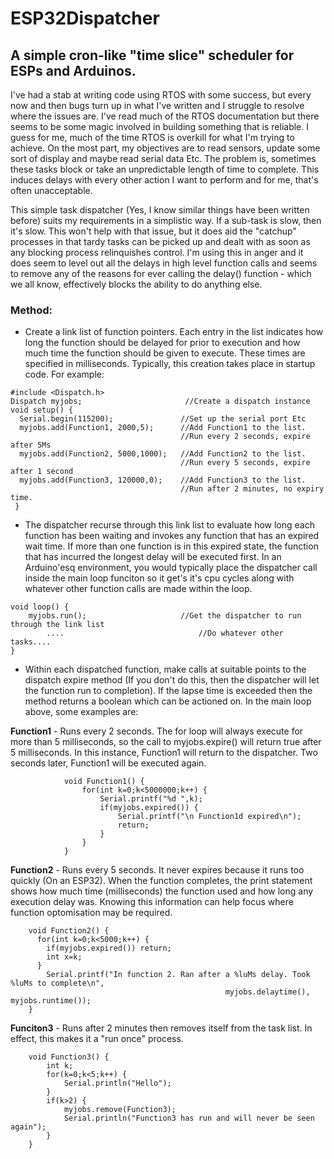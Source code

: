 # ESP32Dispatcher
## A simple cron-like "time slice" scheduler for ESPs and Arduinos.

I've had a stab at writing code using RTOS with some success, but every now and then bugs turn up in what I've written and I 
struggle to resolve where the issues are. I've read much of the RTOS documentation but there seems to be some magic involved in building
something that is reliable. I guess for me, much of the time RTOS is overkill for what I'm trying to achieve. On the most part, my 
objectives are to read sensors, update some sort of display and maybe read serial data Etc. The problem is, sometimes these tasks block or 
take an unpredictable length of time to complete. This induces delays with every other action I want to perform and for me, that's often unacceptable.

This simple task dispatcher (Yes, I know similar things have been written before) suits my requirements in a simplistic way. If a sub-task is slow, then it's slow. This won't help with that issue, but it does aid the "catchup" processes in that tardy tasks can be picked up and dealt with as soon as any blocking process relinquishes control. I'm using this in anger and it does seem to level out all the delays in high level function calls and seems to remove any of the reasons for ever calling the delay() function - which we all know, effectively blocks the ability to do anything else. 

### Method:

+ Create a link list of function pointers. Each entry in the list indicates how long the function should be delayed for prior to execution and
how much time the function should be given to execute. These times are specified in milliseconds. Typically, this creation takes place in
startup code. For example:

```
#include <Dispatch.h>
Dispatch myjobs;                       //Create a dispatch instance
void setup() {
  Serial.begin(115200);               //Set up the serial port Etc
  myjobs.add(Function1, 2000,5);      //Add Function1 to the list. 
                                      //Run every 2 seconds, expire after 5Ms
  myjobs.add(Function2, 5000,1000);   //Add Function2 to the list. 
                                      //Run every 5 seconds, expire after 1 second
  myjobs.add(Function3, 120000,0);    //Add Function3 to the list. 
                                      //Run after 2 minutes, no expiry time. 
 }

```

+ The dispatcher recurse through this link list to evaluate how long each function has been waiting and invokes any function that has an expired wait time. If more than one function is in this expired state, the function that has incurred the longest delay will be executed first. In an Arduino'esq environment, you would typically place the dispatcher call inside the main loop funciton so it get's it's cpu cycles along with whatever other function calls are made within the loop.

```
void loop() {
    myjobs.run();                     //Get the dispatcher to run through the link list
        ....                              //Do whatever other tasks....
}

```

+ Within each dispatched function, make calls at suitable points to the dispatch expire method (If you don't do this, then the dispatcher will let the function run to completion). If the lapse time is exceeded then the method returns a boolean which can be actioned on. In the main loop above, some examples are:

**Function1** - Runs every 2 seconds. The for loop will always execute for more than 5 milliseconds, so the call to myjobs.expire() will return true after 5 milliseconds. In this instance, Function1 will return to the dispatcher. Two seconds later, Function1 will be executed again.

```
            void Function1() {
                for(int k=0;k<5000000;k++) {
                    Serial.printf("%d ",k);
                    if(myjobs.expired()) {
                        Serial.printf("\n Function1d expired\n");
                        return;
                    }
                }
            }
 ```

**Function2**  - Runs every 5 seconds. It never expires because it runs too quickly (On an ESP32). When the function completes, the print statement shows how much time (milliseconds) the function used and how long any execution delay was. Knowing this information can help focus where function optomisation may be required.

```
    void Function2() {
      for(int k=0;k<5000;k++) {
        if(myjobs.expired()) return;
        int x=k;
      }
        Serial.printf("In function 2. Ran after a %luMs delay. Took %luMs to complete\n", 
                                                myjobs.delaytime(), myjobs.runtime());
    }
```
**Funciton3** - Runs after 2 minutes then removes itself from the task list. In effect, this makes it a "run once" process. 

```
    void Function3() {
        int k;
        for(k=0;k<5;k++) {
            Serial.println("Hello");
        }
        if(k>2) {
            myjobs.remove(Function3);
            Serial.println("Function3 has run and will never be seen again");
        }
    }
```
